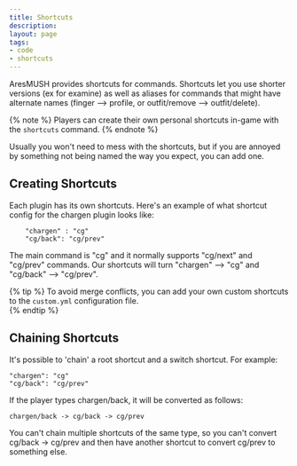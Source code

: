 ```yaml
---
title: Shortcuts
description:
layout: page
tags: 
- code
- shortcuts
---
```


AresMUSH provides shortcuts for commands. Shortcuts let you use shorter versions (ex for examine) as well as aliases for commands that might have alternate names (finger --> profile, or outfit/remove --> outfit/delete).

{% note %} 
Players can create their own personal shortcuts in-game with the `shortcuts` command.
{% endnote %}

Usually you won't need to mess with the shortcuts, but if you are annoyed by something not being named the way you expect, you can add one.   

## Creating Shortcuts

Each plugin has its own shortcuts.  Here's an example of what shortcut config for the chargen plugin looks like:

        "chargen" : "cg"
        "cg/back": "cg/prev"

The main command is "cg" and it normally supports "cg/next" and "cg/prev" commands.  Our shortcuts will turn "chargen" --> "cg" and "cg/back" --> "cg/prev".

{% tip %} 
To avoid merge conflicts, you can add your own custom shortcuts to the  <code>custom.yml</code>  configuration file.  
{% endtip %}

## Chaining Shortcuts

It's possible to 'chain' a root shortcut and a switch shortcut.  For example:

    "chargen": "cg"
    "cg/back": "cg/prev"

If the player types chargen/back, it will be converted as follows:

    chargen/back -> cg/back -> cg/prev

You can't chain multiple shortcuts of the same type, so you can't convert cg/back -> cg/prev and then have another shortcut to convert cg/prev to something else.
